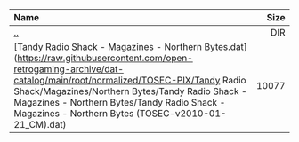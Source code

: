 |Name|Size|
|:---|---:|
|[..](../index.html)|DIR|
|[Tandy Radio Shack - Magazines - Northern Bytes.dat](https://raw.githubusercontent.com/open-retrogaming-archive/dat-catalog/main/root/normalized/TOSEC-PIX/Tandy Radio Shack/Magazines/Northern Bytes/Tandy Radio Shack - Magazines - Northern Bytes/Tandy Radio Shack - Magazines - Northern Bytes (TOSEC-v2010-01-21_CM).dat)|10077|
